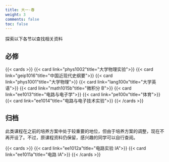 ```yaml
---
title: 大一·春
weight: 3
comments: false
toc: false
---
```

探索以下各节以查找相关资料
## 必修
<!--more-->
{{< cards >}}
{{< card link="phys1002"title="大学物理实验">}}
{{< card link="geip1016"title="中国近现代史纲要">}}
{{< card link="phys1001"title="大学物理">}}
{{< card link="lang100x"title="大学英语">}}
{{< card link="math1015b"title="微积分 B">}}
{{< card link="ee1013"title="电路与电子学">}}
{{< card link="pe100x"title="体育">}}
{{< card link="ee1014"title="电路与电子技术实验">}}
{{< /cards >}}
## 归档
此类课程在之前的培养方案中处于较重要的地位，但由于培养方案的调整，现在不再开设了。不过，原课程资料仍保留，感兴趣的同学可以自行查阅。
<!--more-->
{{< cards >}}
{{< card link="ee1012a"title="电路实验 IA">}}
{{< card link="ee1011a"title="电路 IA">}}
{{< /cards >}}
